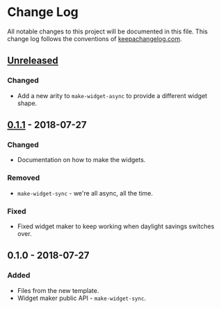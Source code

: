 # Change Log
All notable changes to this project will be documented in this file. This change log follows the conventions of [keepachangelog.com](http://keepachangelog.com/).

## [Unreleased]
### Changed
- Add a new arity to `make-widget-async` to provide a different widget shape.

## [0.1.1] - 2018-07-27
### Changed
- Documentation on how to make the widgets.

### Removed
- `make-widget-sync` - we're all async, all the time.

### Fixed
- Fixed widget maker to keep working when daylight savings switches over.

## 0.1.0 - 2018-07-27
### Added
- Files from the new template.
- Widget maker public API - `make-widget-sync`.

[Unreleased]: https://github.com/your-name/clojure-noob-1/compare/0.1.1...HEAD
[0.1.1]: https://github.com/your-name/clojure-noob-1/compare/0.1.0...0.1.1
